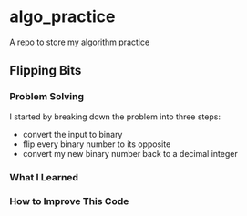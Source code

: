# algo_practice
A repo to store my algorithm practice

## Flipping Bits
### Problem Solving
I started by breaking down the problem into three steps: 
- convert the input to binary
- flip every binary number to its opposite
- convert my new binary number back to a decimal integer 
### What I Learned
### How to Improve This Code